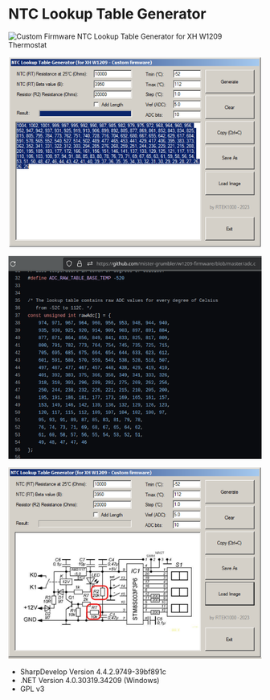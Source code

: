 # NTC Lookup Table Generator
![Custom Firmware](https://github.com/mister-grumbler/w1209-firmware) NTC Lookup Table Generator for XH W1209 Thermostat

![image](https://github.com/rtek1000/NTC_Lookup_Table_Generator/blob/main/Img/Image1.png)

![image](https://github.com/rtek1000/NTC_Lookup_Table_Generator/blob/main/Img/Image2.png)

![image](https://github.com/rtek1000/NTC_Lookup_Table_Generator/blob/main/Img/Image3.png)

- SharpDevelop Version  4.4.2.9749-39bf891c
- .NET Version          4.0.30319.34209 (Windows)
- GPL v3
